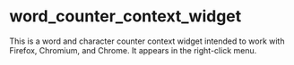 # word_counter_context_widget
This is a word and character counter context widget intended to work with Firefox, Chromium, and Chrome. It appears in the right-click menu.
